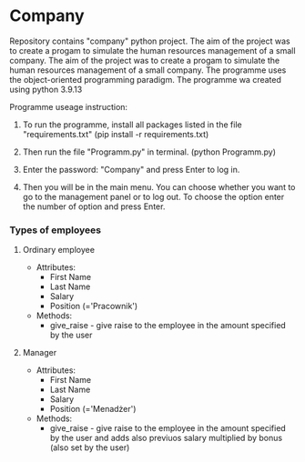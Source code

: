 # Company
Repository contains "company" python project.
The aim of the project was to create a progam to simulate the human resources management of a small company. The aim of the project was to create a progam to simulate the human resources management of a small company.
The programme uses the object-oriented programming paradigm.
The programme wa created using python 3.9.13

Programme useage instruction:

1. To run the programme, install all packages listed in the file "requirements.txt" (pip install -r requirements.txt)

2. Then run the file "Programm.py" in terminal. (python Programm.py)

3. Enter the password: "Company" and press Enter to log in.

4. Then you will be in the main menu. You can choose whether you want to go to the management panel or to log out.
To choose the option enter the number of option and press Enter.


### Types of employees ###

1) Ordinary employee
    * Attributes:
      * First Name
      * Last Name
      * Salary
      * Position (='Pracownik')
    * Methods:
      * give_raise - give raise to the employee in the amount specified by the user
    
2) Manager
    * Attributes:
      * First Name
      * Last Name
      * Salary
      * Position (='Menadżer')
    * Methods:
      * give_raise - give raise to the employee in the amount specified by the user and adds also previuos salary multiplied by bonus (also set by the user)
